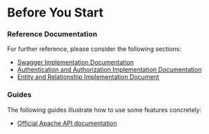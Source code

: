 # Before You Start

### Reference Documentation
For further reference, please consider the following sections:

* [Swagger Implementation Documentation](https://github.com/Gu1lh3rm/zup-test/blob/master/document/documentacao-api-com-swagger.pdf)
* [Authentication and Authorization Implementation Documentation](https://github.com/Gu1lh3rm/zup-test/blob/master/document/documentacao-autenticacao-e-autorizacao.pdf)
* [Entity and Relationship Implementation Document](https://github.com/Gu1lh3rm/zup-test/blob/master/document/entity-relationship-diagram-api.jpeg)

### Guides
The following guides illustrate how to use some features concretely:
* [Official Apache API documentation](http://localhost:8080/api/swagger-ui.html)


